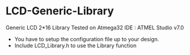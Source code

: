 # LCD-Generic-Library
Generic LCD 2*16 Library
Tested on Atmega32
IDE : ATMEL Studio v7.0


- You have to setup the configuration file up to your design.
- Include LCD_Library.h to use the Library function
